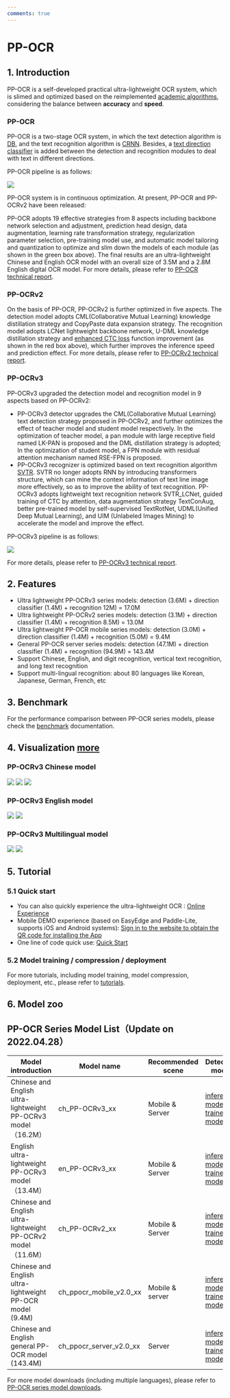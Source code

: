 ```yaml
---
comments: true
---
```


# PP-OCR

## 1. Introduction

PP-OCR is a self-developed practical ultra-lightweight OCR system, which is slimed and optimized based on the reimplemented [academic algorithms](../algorithm/overview.en.md), considering the balance between **accuracy** and **speed**.

### PP-OCR

PP-OCR is a two-stage OCR system, in which the text detection algorithm is [DB](../algorithm/text_detection/algorithm_det_db.en.md), and the text recognition algorithm is [CRNN](../algorithm/text_recognition/algorithm_rec_crnn.en.md). Besides, a [text direction classifier](./model_train/angle_class.en.md) is added between the detection and recognition modules to deal with text in different directions.

PP-OCR pipeline is as follows:

![](./images/ppocrv2_framework.jpg)

PP-OCR system is in continuous optimization. At present, PP-OCR and PP-OCRv2 have been released:

PP-OCR adopts 19 effective strategies from 8 aspects including backbone network selection and adjustment, prediction head design, data augmentation, learning rate transformation strategy, regularization parameter selection, pre-training model use, and automatic model tailoring and quantization to optimize and slim down the models of each module (as shown in the green box above). The final results are an ultra-lightweight Chinese and English OCR model with an overall size of 3.5M and a 2.8M English digital OCR model. For more details, please refer to [PP-OCR technical report](https://arxiv.org/abs/2009.09941).

### PP-OCRv2

On the basis of PP-OCR, PP-OCRv2 is further optimized in five aspects. The detection model adopts CML(Collaborative Mutual Learning) knowledge distillation strategy and CopyPaste data expansion strategy. The recognition model adopts LCNet lightweight backbone network, U-DML knowledge distillation strategy and [enhanced CTC loss](./blog/enhanced_ctc_loss.en.md) function improvement (as shown in the red box above), which further improves the inference speed and prediction effect. For more details, please refer to [PP-OCRv2 technical report](https://arxiv.org/abs/2109.03144).

### PP-OCRv3

PP-OCRv3 upgraded the detection model and recognition model in 9 aspects based on PP-OCRv2:

- PP-OCRv3 detector upgrades the CML(Collaborative Mutual Learning) text detection strategy proposed in PP-OCRv2, and further optimizes the effect of teacher model and student model respectively. In the optimization of teacher model, a pan module with large receptive field named LK-PAN is proposed and the DML distillation strategy is adopted; In the optimization of student model, a FPN module with residual attention mechanism named RSE-FPN is proposed.
- PP-OCRv3 recognizer is optimized based on text recognition algorithm [SVTR](https://arxiv.org/abs/2205.00159). SVTR no longer adopts RNN by introducing transformers structure, which can mine the context information of text line image more effectively, so as to improve the ability of text recognition. PP-OCRv3 adopts lightweight text recognition network SVTR_LCNet, guided training of CTC by attention, data augmentation strategy TextConAug, better pre-trained model by self-supervised TextRotNet, UDML(Unified Deep Mutual Learning), and UIM (Unlabeled Images Mining) to accelerate the model and improve the effect.

PP-OCRv3 pipeline is as follows:

![](./images/ppocrv3_framework.png)

For more details, please refer to [PP-OCRv3 technical report](https://arxiv.org/abs/2206.03001v2).

## 2. Features

- Ultra lightweight PP-OCRv3 series models: detection (3.6M) + direction classifier (1.4M) + recognition 12M) = 17.0M
- Ultra lightweight PP-OCRv2 series models: detection (3.1M) + direction classifier (1.4M) + recognition 8.5M) = 13.0M
- Ultra lightweight PP-OCR mobile series models: detection (3.0M) + direction classifier (1.4M) + recognition (5.0M) = 9.4M
- General PP-OCR server series models: detection (47.1M) + direction classifier (1.4M) + recognition (94.9M) = 143.4M
- Support Chinese, English, and digit recognition, vertical text recognition, and long text recognition
- Support multi-lingual recognition: about 80 languages like Korean, Japanese, German, French, etc

## 3. Benchmark

For the performance comparison between PP-OCR series models, please check the [benchmark](./infer_deploy/benchmark.en.md) documentation.

## 4. Visualization [more](./visualization.en.md)

### PP-OCRv3 Chinese model

![](./images/PP-OCRv3/ch/PP-OCRv3-pic001.jpg)
![](./images/PP-OCRv3/ch/PP-OCRv3-pic002.jpg)
![](./images/PP-OCRv3/ch/PP-OCRv3-pic003.jpg)

### PP-OCRv3 English model

![](./images/PP-OCRv3/en/en_1.png)
![](./images/PP-OCRv3/en/en_2.png)

### PP-OCRv3 Multilingual model

![](./images/PP-OCRv3/multi_lang/japan_2.jpg)
![](./images/PP-OCRv3/multi_lang/korean_1.jpg)

## 5. Tutorial

### 5.1 Quick start

- You can also quickly experience the ultra-lightweight OCR : [Online Experience](https://www.paddlepaddle.org.cn/hub/scene/ocr)
- Mobile DEMO experience (based on EasyEdge and Paddle-Lite, supports iOS and Android systems): [Sign in to the website to obtain the QR code for  installing the App](https://ai.baidu.com/easyedge/app/openSource?from=paddlelite)
- One line of code quick use: [Quick Start](./quickstart_en.md)

### 5.2 Model training / compression / deployment

For more tutorials, including model training, model compression, deployment, etc., please refer to [tutorials](../../README.md#Tutorials).

## 6. Model zoo

## PP-OCR Series Model List（Update on 2022.04.28）

| Model introduction  | Model name | Recommended scene | Detection model  | Direction classifier | Recognition model  |
| ----- | --- | --- | ------ | ---- | ------ |
| Chinese and English ultra-lightweight PP-OCRv3 model（16.2M） | ch_PP-OCRv3_xx          | Mobile & Server   | [inference model](https://paddleocr.bj.bcebos.com/PP-OCRv3/chinese/ch_PP-OCRv3_det_infer.tar) / [trained model](https://paddleocr.bj.bcebos.com/PP-OCRv3/chinese/ch_PP-OCRv3_det_distill_train.tar)         | [inference model](https://paddleocr.bj.bcebos.com/dygraph_v2.0/ch/ch_ppocr_mobile_v2.0_cls_infer.tar) / [trained model](https://paddleocr.bj.bcebos.com/dygraph_v2.0/ch/ch_ppocr_mobile_v2.0_cls_train.tar) | [inference model](https://paddleocr.bj.bcebos.com/PP-OCRv3/chinese/ch_PP-OCRv3_rec_infer.tar) / [trained model](https://paddleocr.bj.bcebos.com/PP-OCRv3/chinese/ch_PP-OCRv3_rec_train.tar)                 |
| English ultra-lightweight PP-OCRv3 model（13.4M）             | en_PP-OCRv3_xx          | Mobile & Server   | [inference model](https://paddleocr.bj.bcebos.com/PP-OCRv3/english/en_PP-OCRv3_det_infer.tar) / [trained model](https://paddleocr.bj.bcebos.com/PP-OCRv3/english/en_PP-OCRv3_det_distill_train.tar)         | [inference model](https://paddleocr.bj.bcebos.com/dygraph_v2.0/ch/ch_ppocr_mobile_v2.0_cls_infer.tar) / [trained model](https://paddleocr.bj.bcebos.com/dygraph_v2.0/ch/ch_ppocr_mobile_v2.0_cls_train.tar) | [inference model](https://paddleocr.bj.bcebos.com/PP-OCRv3/english/en_PP-OCRv3_rec_infer.tar) / [trained model](https://paddleocr.bj.bcebos.com/PP-OCRv3/english/en_PP-OCRv3_rec_train.tar)                 |
| Chinese and English ultra-lightweight PP-OCRv2 model（11.6M） | ch_PP-OCRv2_xx          | Mobile & Server   | [inference model](https://paddleocr.bj.bcebos.com/PP-OCRv2/chinese/ch_PP-OCRv2_det_infer.tar) / [trained model](https://paddleocr.bj.bcebos.com/PP-OCRv2/chinese/ch_PP-OCRv2_det_distill_train.tar)         | [inference model](https://paddleocr.bj.bcebos.com/dygraph_v2.0/ch/ch_ppocr_mobile_v2.0_cls_infer.tar) / [trained model](https://paddleocr.bj.bcebos.com/dygraph_v2.0/ch/ch_ppocr_mobile_v2.0_cls_train.tar) | [inference model](https://paddleocr.bj.bcebos.com/PP-OCRv2/chinese/ch_PP-OCRv2_rec_infer.tar) / [trained model](https://paddleocr.bj.bcebos.com/PP-OCRv2/chinese/ch_PP-OCRv2_rec_train.tar)                 |
| Chinese and English ultra-lightweight PP-OCR model (9.4M)     | ch_ppocr_mobile_v2.0_xx | Mobile & server   | [inference model](https://paddleocr.bj.bcebos.com/dygraph_v2.0/ch/ch_ppocr_mobile_v2.0_det_infer.tar) / [trained model](https://paddleocr.bj.bcebos.com/dygraph_v2.0/ch/ch_ppocr_mobile_v2.0_det_train.tar) | [inference model](https://paddleocr.bj.bcebos.com/dygraph_v2.0/ch/ch_ppocr_mobile_v2.0_cls_infer.tar) / [trained model](https://paddleocr.bj.bcebos.com/dygraph_v2.0/ch/ch_ppocr_mobile_v2.0_cls_train.tar) | [inference model](https://paddleocr.bj.bcebos.com/dygraph_v2.0/ch/ch_ppocr_mobile_v2.0_rec_infer.tar) / [trained model](https://paddleocr.bj.bcebos.com/dygraph_v2.0/ch/ch_ppocr_mobile_v2.0_rec_train.tar) |
| Chinese and English general PP-OCR model (143.4M)             | ch_ppocr_server_v2.0_xx | Server            | [inference model](https://paddleocr.bj.bcebos.com/dygraph_v2.0/ch/ch_ppocr_server_v2.0_det_infer.tar) / [trained model](https://paddleocr.bj.bcebos.com/dygraph_v2.0/ch/ch_ppocr_server_v2.0_det_train.tar) | [inference model](https://paddleocr.bj.bcebos.com/dygraph_v2.0/ch/ch_ppocr_mobile_v2.0_cls_infer.tar) / [trained model](https://paddleocr.bj.bcebos.com/dygraph_v2.0/ch/ch_ppocr_mobile_v2.0_cls_train.tar) | [inference model](https://paddleocr.bj.bcebos.com/dygraph_v2.0/ch/ch_ppocr_server_v2.0_rec_infer.tar) / [trained model](https://paddleocr.bj.bcebos.com/dygraph_v2.0/ch/ch_ppocr_server_v2.0_rec_train.tar) |

For more model downloads (including multiple languages), please refer to [PP-OCR series model downloads](./model_list.en.md).
